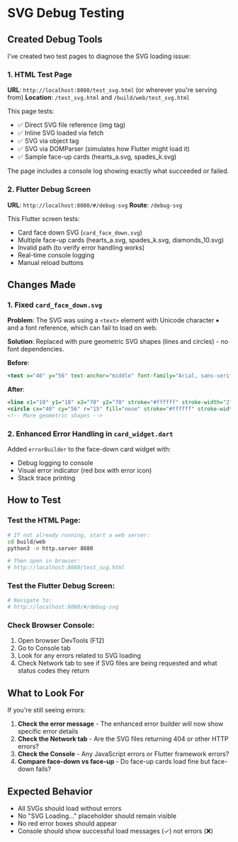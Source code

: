 # SVG Debug Testing

## Created Debug Tools

I've created two test pages to diagnose the SVG loading issue:

### 1. HTML Test Page
**URL**: `http://localhost:8080/test_svg.html` (or wherever you're serving from)
**Location**: `/test_svg.html` and `/build/web/test_svg.html`

This page tests:
- ✅ Direct SVG file reference (img tag)
- ✅ Inline SVG loaded via fetch
- ✅ SVG via object tag
- ✅ SVG via DOMParser (simulates how Flutter might load it)
- ✅ Sample face-up cards (hearts_a.svg, spades_k.svg)

The page includes a console log showing exactly what succeeded or failed.

### 2. Flutter Debug Screen
**URL**: `http://localhost:8080/#/debug-svg`
**Route**: `/debug-svg`

This Flutter screen tests:
- Card face down SVG (`card_face_down.svg`)
- Multiple face-up cards (hearts_a.svg, spades_k.svg, diamonds_10.svg)
- Invalid path (to verify error handling works)
- Real-time console logging
- Manual reload buttons

## Changes Made

### 1. Fixed `card_face_down.svg`
**Problem**: The SVG was using a `<text>` element with Unicode character `♠` and a font reference, which can fail to load on web.

**Solution**: Replaced with pure geometric SVG shapes (lines and circles) - no font dependencies.

**Before**:
```xml
<text x="40" y="56" text-anchor="middle" font-family="Arial, sans-serif" font-size="20">♠</text>
```

**After**:
```xml
<line x1="10" y1="10" x2="70" y2="70" stroke="#ffffff" stroke-width="2"/>
<circle cx="40" cy="56" r="15" fill="none" stroke="#ffffff" stroke-width="3"/>
<!-- More geometric shapes -->
```

### 2. Enhanced Error Handling in `card_widget.dart`
Added `errorBuilder` to the face-down card widget with:
- Debug logging to console
- Visual error indicator (red box with error icon)
- Stack trace printing

## How to Test

### Test the HTML Page:
```bash
# If not already running, start a web server:
cd build/web
python3 -m http.server 8080

# Then open in browser:
# http://localhost:8080/test_svg.html
```

### Test the Flutter Debug Screen:
```bash
# Navigate to:
# http://localhost:8080/#/debug-svg
```

### Check Browser Console:
1. Open browser DevTools (F12)
2. Go to Console tab
3. Look for any errors related to SVG loading
4. Check Network tab to see if SVG files are being requested and what status codes they return

## What to Look For

If you're still seeing errors:

1. **Check the error message** - The enhanced error builder will now show specific error details
2. **Check the Network tab** - Are the SVG files returning 404 or other HTTP errors?
3. **Check the Console** - Any JavaScript errors or Flutter framework errors?
4. **Compare face-down vs face-up** - Do face-up cards load fine but face-down fails?

## Expected Behavior

- All SVGs should load without errors
- No "SVG Loading..." placeholder should remain visible
- No red error boxes should appear
- Console should show successful load messages (✓) not errors (❌)
